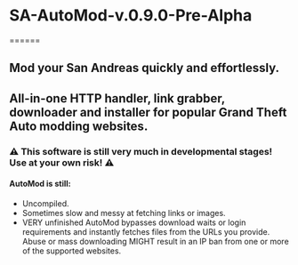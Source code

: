 # SA-AutoMod-v.0.9.0-Pre-Alpha
======
## Mod your San Andreas quickly and effortlessly.
All-in-one HTTP handler, link grabber, downloader and installer for popular Grand Theft Auto modding websites.
------
### ⚠️ This software is still very much in developmental stages! Use at your own risk! ⚠️
#### AutoMod is still:
- Uncompiled.
- Sometimes slow and messy at fetching links or images.
- VERY unfinished
AutoMod bypasses download waits or login requirements and instantly fetches files from the URLs you provide. 
Abuse or mass downloading MIGHT result in an IP ban from one or more of the supported websites.

